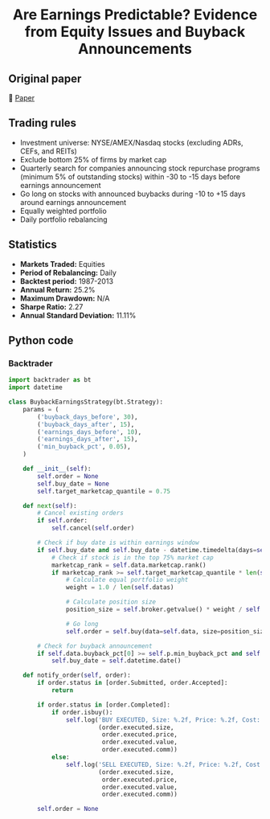 <div align="center">
  <h1>Are Earnings Predictable? Evidence from Equity Issues and Buyback Announcements</h1>
</div>

## Original paper

📕 [Paper](https://papers.ssrn.com/sol3/papers.cfm?abstract_id=2589966)

## Trading rules

- Investment universe: NYSE/AMEX/Nasdaq stocks (excluding ADRs, CEFs, and REITs)
- Exclude bottom 25% of firms by market cap
- Quarterly search for companies announcing stock repurchase programs (minimum 5% of outstanding stocks) within -30 to -15 days before earnings announcement
- Go long on stocks with announced buybacks during -10 to +15 days around earnings announcement
- Equally weighted portfolio
- Daily portfolio rebalancing

## Statistics

- **Markets Traded:** Equities
- **Period of Rebalancing:** Daily
- **Backtest period:** 1987-2013
- **Annual Return:** 25.2%
- **Maximum Drawdown:** N/A
- **Sharpe Ratio:** 2.27
- **Annual Standard Deviation:** 11.11%

## Python code

### Backtrader

```python
import backtrader as bt
import datetime

class BuybackEarningsStrategy(bt.Strategy):
    params = (
        ('buyback_days_before', 30),
        ('buyback_days_after', 15),
        ('earnings_days_before', 10),
        ('earnings_days_after', 15),
        ('min_buyback_pct', 0.05),
    )

    def __init__(self):
        self.order = None
        self.buy_date = None
        self.target_marketcap_quantile = 0.75

    def next(self):
        # Cancel existing orders
        if self.order:
            self.cancel(self.order)

        # Check if buy date is within earnings window
        if self.buy_date and self.buy_date - datetime.timedelta(days=self.p.earnings_days_before) <= self.datetime.date() <= self.buy_date + datetime.timedelta(days=self.p.earnings_days_after):
            # Check if stock is in the top 75% market cap
            marketcap_rank = self.data.marketcap.rank()
            if marketcap_rank >= self.target_marketcap_quantile * len(self.datas):
                # Calculate equal portfolio weight
                weight = 1.0 / len(self.datas)

                # Calculate position size
                position_size = self.broker.getvalue() * weight / self.data.close[0]

                # Go long
                self.order = self.buy(data=self.data, size=position_size)

        # Check for buyback announcement
        if self.data.buyback_pct[0] >= self.p.min_buyback_pct and self.data.buyback_days_before[0] <= self.p.buyback_days_before and self.data.buyback_days_after[0] >= self.p.buyback_days_after:
            self.buy_date = self.datetime.date()

    def notify_order(self, order):
        if order.status in [order.Submitted, order.Accepted]:
            return

        if order.status in [order.Completed]:
            if order.isbuy():
                self.log('BUY EXECUTED, Size: %.2f, Price: %.2f, Cost: %.2f, Comm %.2f' %
                         (order.executed.size,
                          order.executed.price,
                          order.executed.value,
                          order.executed.comm))
            else:
                self.log('SELL EXECUTED, Size: %.2f, Price: %.2f, Cost: %.2f, Comm %.2f' %
                         (order.executed.size,
                          order.executed.price,
                          order.executed.value,
                          order.executed.comm))

        self.order = None
```